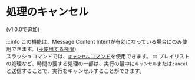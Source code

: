 # 処理のキャンセル
(v1.0.0で追加)

:::info
この機能は、Message Content Intentが有効になっている場合にのみ使用できます。([→使用する権限](../../setup/permission.md))  
スラッシュコマンドでは、[`キャンセル`コマンド](../commands/cancel.md)を使用できます。
:::
プレイリストの処理など、時間の要する処理の一部は、実行の最中に`キャンセル`または`cancel`と送信することで、実行をキャンセルすることができます。
